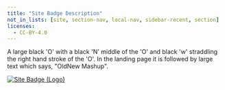 ```yaml
---
title: "Site Badge Description"
not_in_lists: [site, section-nav, local-nav, sidebar-recent, section]
licenses:
  - CC-BY-4.0
---
```


A large black 'O' with a black 'N' middle of the 'O' and black 'w'
straddling the right hand stroke of the 'O'.
In the landing page it is followed by large text which says, "OldNew Mashup".

<a href="/siteentry/site-badge-description"><img
alt="Site Badge (Logo)" src="/images/sample_image.png"></a>
